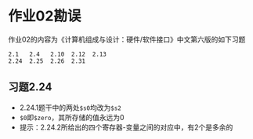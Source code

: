 # 作业02勘误

作业02的内容为《计算机组成与设计：硬件/软件接口》中文第六版的如下习题
```
2.1   2.4   2.10  2.12  2.13
2.24  2.25  2.26  2.31
```

## 习题2.24

* 2.24.1题干中的两处`$s0`均改为`$s2`
* `$0`即`$zero`，其所存储的值永远为$0$
* 提示：2.24.2所给出的四个寄存器-变量之间的对应中，有2个是多余的

